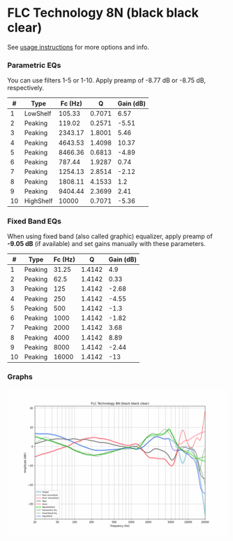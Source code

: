# FLC Technology 8N (black black clear)
See [usage instructions](https://github.com/jaakkopasanen/AutoEq#usage) for more options and info.

### Parametric EQs
You can use filters 1-5 or 1-10. Apply preamp of -8.77 dB or -8.75 dB, respectively.

|   # | Type      |   Fc (Hz) |      Q |   Gain (dB) |
|-----|-----------|-----------|--------|-------------|
|   1 | LowShelf  |    105.33 | 0.7071 |        6.57 |
|   2 | Peaking   |    119.02 | 0.2571 |       -5.51 |
|   3 | Peaking   |   2343.17 | 1.8001 |        5.46 |
|   4 | Peaking   |   4643.53 | 1.4098 |       10.37 |
|   5 | Peaking   |   8466.36 | 0.6813 |       -4.89 |
|   6 | Peaking   |    787.44 | 1.9287 |        0.74 |
|   7 | Peaking   |   1254.13 | 2.8514 |       -2.12 |
|   8 | Peaking   |   1808.11 | 4.1533 |        1.2  |
|   9 | Peaking   |   9404.44 | 2.3699 |        2.41 |
|  10 | HighShelf |  10000    | 0.7071 |       -5.36 |

### Fixed Band EQs
When using fixed band (also called graphic) equalizer, apply preamp of **-9.05 dB** (if available) and set gains manually with these parameters.

|   # | Type    |   Fc (Hz) |      Q |   Gain (dB) |
|-----|---------|-----------|--------|-------------|
|   1 | Peaking |     31.25 | 1.4142 |        4.9  |
|   2 | Peaking |     62.5  | 1.4142 |        0.33 |
|   3 | Peaking |    125    | 1.4142 |       -2.68 |
|   4 | Peaking |    250    | 1.4142 |       -4.55 |
|   5 | Peaking |    500    | 1.4142 |       -1.3  |
|   6 | Peaking |   1000    | 1.4142 |       -1.82 |
|   7 | Peaking |   2000    | 1.4142 |        3.68 |
|   8 | Peaking |   4000    | 1.4142 |        8.89 |
|   9 | Peaking |   8000    | 1.4142 |       -2.44 |
|  10 | Peaking |  16000    | 1.4142 |      -13    |

### Graphs
![](./FLC%20Technology%208N%20(black%20black%20clear).png)
